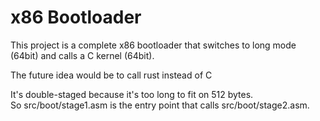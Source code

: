 # x86 Bootloader

This project is a complete x86 bootloader that switches to long mode (64bit) and calls a C kernel (64bit).  

The future idea would be to call rust instead of C  

It's double-staged because it's too long to fit on 512 bytes.  
So src/boot/stage1.asm is the entry point that calls src/boot/stage2.asm.

